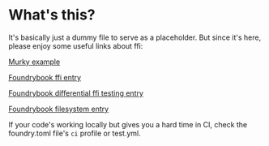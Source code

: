 # What's this?

It's basically just a dummy file to serve as a placeholder. But since it's here, please enjoy some useful links about ffi:

[Murky example](https://github.com/dmfxyz/murky/blob/40de6e80117f39cda69d71b07b7c824adac91b29/differential_testing/test/DifferentialTests.t.sol#L32)

[Foundrybook ffi entry](https://book.getfoundry.sh/cheatcodes/ffi)

[Foundrybook differential ffi testing entry](https://book.getfoundry.sh/forge/differential-ffi-testing)

[Foundrybook filesystem entry](https://book.getfoundry.sh/cheatcodes/fs#description)

If your code's working locally but gives you a hard time in CI, check the foundry.toml file's `ci` profile or test.yml.